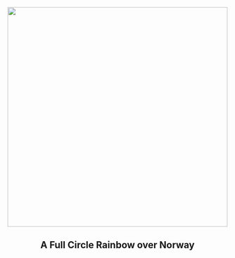 
<p align="center"><img src="https://apod.nasa.gov/apod/image/2212/FullCircleRainbow_Moesch_960.jpg" width="500" height="500"></p>
<h2 align="center"> A Full Circle Rainbow over Norway </h2>

